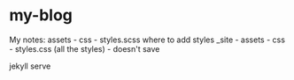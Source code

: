 # my-blog

My notes:
assets - css - styles.scss where to add styles
_site - assets - css - styles.css (all the styles) - doesn't save 

jekyll serve
